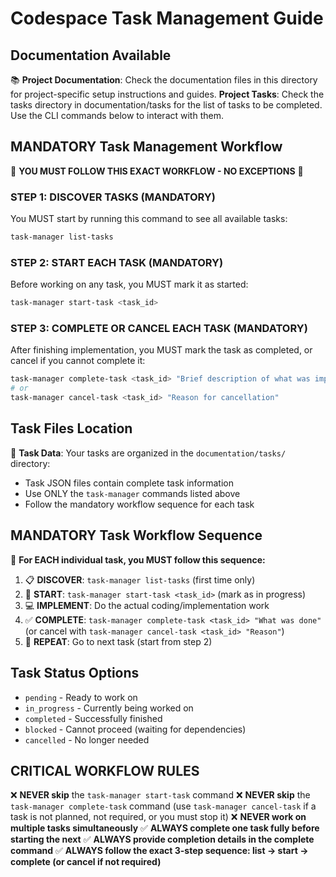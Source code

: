 # Codespace Task Management Guide

## Documentation Available

📚 **Project Documentation**: Check the documentation files in this directory for project-specific setup instructions and guides.
**Project Tasks**: Check the tasks directory in documentation/tasks for the list of tasks to be completed. Use the CLI commands below to interact with them.

## MANDATORY Task Management Workflow

🚨 **YOU MUST FOLLOW THIS EXACT WORKFLOW - NO EXCEPTIONS** 🚨

### **STEP 1: DISCOVER TASKS (MANDATORY)**
You MUST start by running this command to see all available tasks:
```bash
task-manager list-tasks
```

### **STEP 2: START EACH TASK (MANDATORY)**
Before working on any task, you MUST mark it as started:
```bash
task-manager start-task <task_id>
```

### **STEP 3: COMPLETE OR CANCEL EACH TASK (MANDATORY)**
After finishing implementation, you MUST mark the task as completed, or cancel if you cannot complete it:
```bash
task-manager complete-task <task_id> "Brief description of what was implemented"
# or
task-manager cancel-task <task_id> "Reason for cancellation"
```

## Task Files Location

📁 **Task Data**: Your tasks are organized in the `documentation/tasks/` directory:
- Task JSON files contain complete task information
- Use ONLY the `task-manager` commands listed above
- Follow the mandatory workflow sequence for each task

## MANDATORY Task Workflow Sequence

🔄 **For EACH individual task, you MUST follow this sequence:**

1. 📋 **DISCOVER**: `task-manager list-tasks` (first time only)
2. 🚀 **START**: `task-manager start-task <task_id>` (mark as in progress)
3. 💻 **IMPLEMENT**: Do the actual coding/implementation work
4. ✅ **COMPLETE**: `task-manager complete-task <task_id> "What was done"` (or cancel with `task-manager cancel-task <task_id> "Reason"`)
5. 🔁 **REPEAT**: Go to next task (start from step 2)

## Task Status Options

- `pending` - Ready to work on
- `in_progress` - Currently being worked on  
- `completed` - Successfully finished
- `blocked` - Cannot proceed (waiting for dependencies)
- `cancelled` - No longer needed

## CRITICAL WORKFLOW RULES

❌ **NEVER skip** the `task-manager start-task` command
❌ **NEVER skip** the `task-manager complete-task` command  (use `task-manager cancel-task` if a task is not planned, not required, or you must stop it)
❌ **NEVER work on multiple tasks simultaneously**
✅ **ALWAYS complete one task fully before starting the next**
✅ **ALWAYS provide completion details in the complete command**
✅ **ALWAYS follow the exact 3-step sequence: list → start → complete (or cancel if not required)**